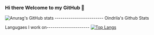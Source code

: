 ### Hi there Welcome to my GitHub 👋

<!--
**oindrila-b/oindrila-b** is a ✨ _special_ ✨ repository because its `README.md` (this file) appears on your GitHub profile.

Here are some ideas to get you started:

- 🔭 I’m currently working on ...
- 🌱 I’m currently learning ...
- 👯 I’m looking to collaborate on ...
- 🤔 I’m looking for help with ...
- 💬 Ask me about ...
- 📫 How to reach me: ...
- 😄 Pronouns: ...
- ⚡ Fun fact: ...
-->

![Anurag's GitHub stats](https://github-readme-stats.vercel.app/api?username=oindrila-b&show_icons=true&&hide=contrib,issues&theme=aura) ------------------------- Oindrila's Github Stats

Langugaes I work on---------------------- [![Top Langs](https://github-readme-stats.vercel.app/api/top-langs/?username=oindrila-b&layout=compact)](https://github.com/anuraghazra/github-readme-stats)
